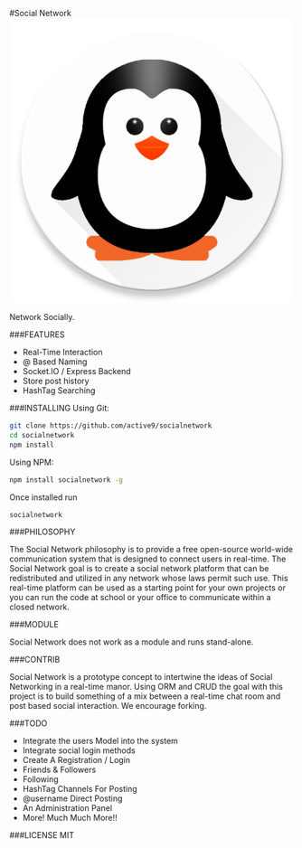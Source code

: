 #Social Network
![Social Network](https://raw.githubusercontent.com/active9/socialnetwork/master/public/socialnetwork.png)

Network Socially.

###FEATURES
 - Real-Time Interaction
 - @ Based Naming
 - Socket.IO / Express Backend
 - Store post history
 - HashTag Searching

###INSTALLING
Using Git:
```bash
git clone https://github.com/active9/socialnetwork
cd socialnetwork
npm install
```

Using NPM:
```bash
npm install socialnetwork -g
```
Once installed run

```bash
socialnetwork
```

###PHILOSOPHY

The Social Network philosophy is to provide a free open-source world-wide communication system that is designed to connect users in real-time. The Social Network goal is to create a social network platform that can be redistributed and utilized in any network whose laws permit such use.  This real-time platform can be used as a starting point for your own projects or you can run the code at school or your office to communicate within a closed network.

###MODULE

Social Network does not work as a module and runs stand-alone.

###CONTRIB

Social Network is a prototype concept to intertwine the ideas of Social Networking in a real-time manor. Using ORM and CRUD the goal with this project is to build something of a mix between a real-time chat room and post based social interaction. We encourage forking.

###TODO

- Integrate the users Model into the system
- Integrate social login methods
- Create A Registration / Login
- Friends & Followers
- Following
- HashTag Channels For Posting
- @username Direct Posting
- An Administration Panel
- More! Much Much More!!

###LICENSE
MIT


